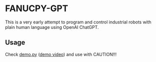 # FANUCPY-GPT

This is a very early attempt to program and control industrial robots with plain human language using OpenAI ChatGPT.

## Usage
Check [demo.py](demo.py) ([demo video](fanucpy-gpt.mp4)) and use with CAUTION!!!